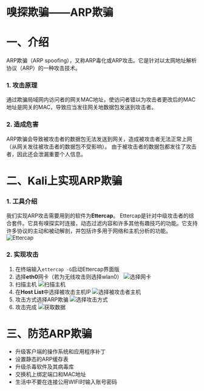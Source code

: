 # 嗅探欺骗——ARP欺骗

# 一、介绍

ARP欺骗（ARP spoofing），又称ARP毒化或ARP攻击。它是针对以太网地址解析协议（ARP）的一种攻击技术。
### 1. 攻击原理
通过欺骗局域网内访问者的网关MAC地址，使访问者错以为攻击者更改后的MAC地址是网关的MAC，导致应当发往网关地数据包发送到攻击者。
### 2. 造成危害
ARP欺骗会导致被攻击者的数据包无法发送到网关，造成被攻击者无法正常上网（从网关发往被攻击者的数据包不受影响）。
由于被攻击者的数据包都发往了攻击者，因此还会泄漏重要个人信息。
# 二、Kali上实现ARP欺骗
### 1. 工具介绍
我们实现ARP攻击需要用到的软件为**Ettercap**。
Ettercap是针对中级攻击者的综合套件。它具有嗅探实时连接，动态过滤内容和许多其他有趣技巧的功能。它支持许多协议的主动和被动解剖，并包括许多用于网络和主机分析的功能。
![Ettercap](http://blog-img-figure.oss-cn-chengdu.aliyuncs.com/img/20200209100457590.png)

### 2. 实现攻击
1. 在终端输入`ettercap -G`启动Ettercap界面版
2. 选择**eth0**网卡（若为无线攻击则选择wlan0）
![选择网卡](http://blog-img-figure.oss-cn-chengdu.aliyuncs.com/img/20200209100747802.png)
3. 扫描主机
![扫描主机](http://blog-img-figure.oss-cn-chengdu.aliyuncs.com/img/20200209101016507.png)
4. 在**Host List**中选择被攻击主机IP
![选择被攻击者主机](http://blog-img-figure.oss-cn-chengdu.aliyuncs.com/img/20200209101231241.png)
5. 攻击方式选择ARP欺骗
![选择攻击方式](http://blog-img-figure.oss-cn-chengdu.aliyuncs.com/img/2020020910134853.png)
6. 攻击完成
![获取数据](https://img-blog.csdnimg.cn/20200209103015142.png?x-oss-process=image/watermark,type_ZmFuZ3poZW5naGVpdGk,shadow_10,text_aHR0cHM6Ly9ibG9nLmNzZG4ubmV0L3FxXzQzNTgwMTkz,size_16,color_FFFFFF,t_70)
# 三、防范ARP欺骗
- 升级客户端的操作系统和应用程序补丁
- 设置静态的ARP缓存表
- 升级杀毒软件及其病毒库
- 交换机上绑定端口和MAC地址
- 生活中不要在连接公用WIFI时输入账号密码
